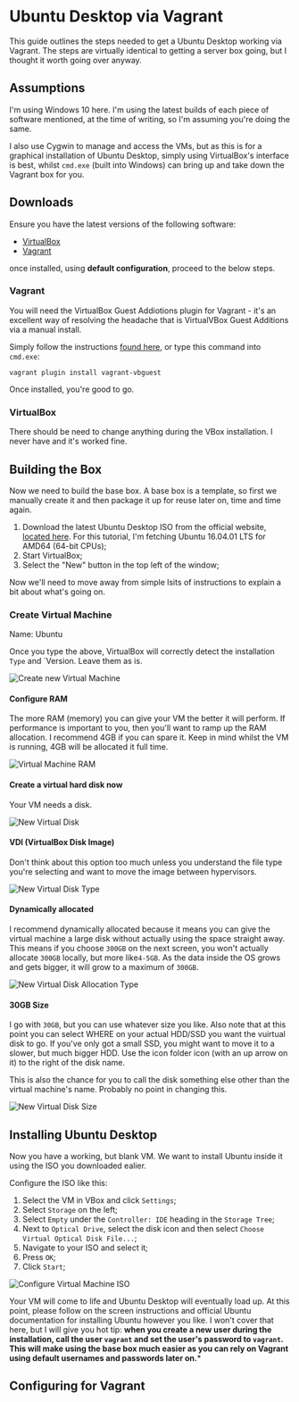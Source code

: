 # Ubuntu Desktop via Vagrant
This guide outlines the steps needed to get a Ubuntu Desktop working via Vagrant. The steps are virtually identical to getting a server box going, but I thought it worth going over anyway.

## Assumptions
I'm using Windows 10 here. I'm using the latest builds of each piece of software mentioned, at the time of writing, so I'm assuming you're doing the same.

I also use Cygwin to manage and access the VMs, but as this is for a graphical installation of Ubuntu Desktop, simply using VirtualBox's interface is best, whilst `cmd.exe` (built into Windows) can bring up and take down the Vagrant box for you.

## Downloads
Ensure you have the latest versions of the following software:

- [VirtualBox](https://www.virtualbox.org/)
- [Vagrant](https://www.vagrantup.com/)

once installed, using **default configuration**, proceed to the below steps.

### Vagrant
You will need the VirtualBox Guest Addiotions plugin for Vagrant - it's an excellent way of resolving the headache that is VirtualVBox Guest Additions via a manual install.

Simply follow the instructions [found here](https://github.com/dotless-de/vagrant-vbguest), or type this command into `cmd.exe`:

```
vagrant plugin install vagrant-vbguest
```

Once installed, you're good to go.

### VirtualBox
There should be need to change anything during the VBox installation. I never have and it's worked fine.

## Building the Box
Now we need to build the base box. A base box is a template, so first we manually create it and then package it up for reuse later on, time and time again.

1. Download the latest Ubuntu Desktop ISO from the official website, [located here](http://www.ubuntu.com/download/desktop). For this tutorial, I'm fetching Ubuntu 16.04.01 LTS for AMD64 (64-bit CPUs);
1. Start VirtualBox;
1. Select the "New" button in the top left of the window;

Now we'll need to move away from simple lsits of instructions to explain a bit about what's going on.

### Create Virtual Machine
Name: Ubuntu

Once you type the above, VirtualBox will correctly detect the installation `Type` and `Version. Leave them as is.

![Create new Virtual Machine](https://github.com/mrcrilly/ubuntu-desktop-vagrant/blob/master/create-virtual-machine.png)

#### Configure RAM  
The more RAM (memory) you can give your VM the better it will perform. If performance is important to you, then you'll want to ramp up the RAM allocation. I recommend 4GB if you can spare it. Keep in mind whilst the VM is running, 4GB will be allocated it full time.

![Virtual Machine RAM](https://raw.githubusercontent.com/mrcrilly/ubuntu-desktop-vagrant/master/create-virtual-machine-ram.png)

#### Create a virtual hard disk now
Your VM needs a disk.

![New Virtual Disk](https://raw.githubusercontent.com/mrcrilly/ubuntu-desktop-vagrant/master/create-virtual-machine-disk.png)

#### VDI (VirtualBox Disk Image)
Don't think about this option too much unless you understand the file type you're selecting and want to move the image between hypervisors.

![New Virtual Disk Type](https://raw.githubusercontent.com/mrcrilly/ubuntu-desktop-vagrant/master/create-virtual-machine-disk-new-vdi.png)

#### Dynamically allocated
I recommend dynamically allocated because it means you can give the virtual machine a large disk without actually using the space straight away. This means if you choose `300GB` on the next screen, you won't actually allocate `300GB` locally, but more like`4-5GB`. As the data inside the OS grows and gets bigger, it will grow to a maximum of `300GB`.

![New Virtual Disk Allocation Type](https://raw.githubusercontent.com/mrcrilly/ubuntu-desktop-vagrant/master/create-virtual-machine-disk-new-dynamic.png)

#### 30GB Size
I go with `30GB`, but you can use whatever size you like. Also note that at this point you can select WHERE on your actual HDD/SSD you want the vuirtual disk to go. If you've only got a small SSD, you might want to move it to a slower, but much bigger HDD. Use the icon folder icon (with an up arrow on it) to the right of the disk name.

This is also the chance for you to call the disk something else other than the virtual machine's name. Probably no point in changing this.

![New Virtual Disk Size](https://raw.githubusercontent.com/mrcrilly/ubuntu-desktop-vagrant/master/create-virtual-machine-disk-new-size.png)

## Installing Ubuntu Desktop
Now you have a working, but blank VM. We want to install Ubuntu inside it using the ISO you downloaded ealier.

Configure the ISO like this:

1. Select the VM in VBox and click `Settings`;
1. Select `Storage` on the left;
1. Select `Empty` under the `Controller: IDE` heading in the `Storage Tree`;
1. Next to `Optical Drive`, select the disk icon and then select `Choose Virtual Optical Disk File...`;
1. Navigate to your ISO and select it;
1. Press `OK`;
1. Click `Start`;

![Configure Virtual Machine ISO](https://raw.githubusercontent.com/mrcrilly/ubuntu-desktop-vagrant/master/configure-virtual-machine-iso.png)

Your VM will come to life and Ubuntu Desktop will eventually load up. At this point, please follow on the screen instructions and official Ubuntu documentation for installing Ubuntu however you like. I won't cover that here, but I will give you hot tip: **when you create a new user during the installation, call the user `vagrant` and set the user's password to `vagrant`. This will make using the base box much easier as you can rely on Vagrant using default usernames and passwords later on.***

## Configuring for Vagrant